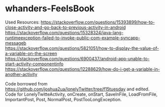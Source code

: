 # whanders-FeelsBook

Used Resources:
https://stackoverflow.com/questions/15393899/how-to-close-activity-and-go-back-to-previous-activity-in-android  
https://stackoverflow.com/questions/15328324/java-lang-runtimeexception-failed-to-invoke-public-com-example-syncapp-messageb  
https://stackoverflow.com/questions/5821051/how-to-display-the-value-of-a-variable-on-the-screen  
https://stackoverflow.com/questions/6900437/android-app-unable-to-start-activity-componentinfo  
https://stackoverflow.com/questions/12288629/how-do-i-get-a-variable-in-another-activity

Code borrowed from https://github.com/joshua2ua/lonelyTwitter/tree/f15tuesday and edited. Code for LonelyTwitteActivity, onCreate, onStart, SaveInFile, LoadFromFile, ImportantPost, Post, NormalPost, PostTooLongException.
